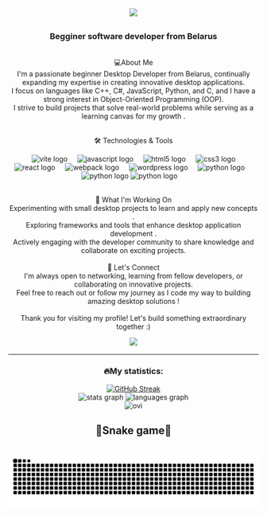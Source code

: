 <h1 align="center">
    <img src="https://readme-typing-svg.herokuapp.com/?font=Righteous&size=35&center=true&vCenter=true&width=500&height=70&duration=4000&lines=I'm+semsotsemm!;" />
    <br>
<h3 align="center">Begginer software developer from Belarus</h3>
<br>

<div align="center">
💻About Me <br>
I'm a passionate beginner Desktop Developer from Belarus, continually expanding my expertise in creating innovative desktop applications.  <br>
I focus on languages like C++, C#, JavaScript, Python, and C, and I have a strong interest in Object-Oriented Programming (OOP).  <br>
I strive to build projects that solve real-world problems while serving as a learning canvas for my growth .<br>
<br>

    
🛠️ Technologies & Tools <br>
<div align="center">
  <img width="12" />
  <img src="https://cdn-icons-png.flaticon.com/256/6132/6132222.png" height="40" alt="vite logo"  />
  <img width="12" />
  <img src="https://cdn.jsdelivr.net/gh/devicons/devicon/icons/javascript/javascript-original.svg" height="40" alt="javascript logo"  />
  <img width="12" />
  <img src="https://cdn.jsdelivr.net/gh/devicons/devicon/icons/html5/html5-original.svg" height="40" alt="html5 logo"  />
  <img width="12" />
  <img src="https://cdn.jsdelivr.net/gh/devicons/devicon/icons/css3/css3-original.svg" height="40" alt="css3 logo"  />
  <img width="12" />
  <img src="https://cdn.jsdelivr.net/gh/devicons/devicon/icons/react/react-original.svg" height="40" alt="react logo"  />
  <img width="12" />
  <img src="https://static-00.iconduck.com/assets.00/c-sharp-c-icon-912x1024-j3yidw37.png" height="40" alt="webpack logo"  />
  <img width="12" />
  <img src="https://img.icons8.com/?size=512&id=40670&format=png" height="40" alt="wordpress logo"  />
  <img width="12" />
  <img src="https://skillicons.dev/icons?i=py" height="40" alt="python logo"  />
  <img width="12" />
  <img src="https://img.icons8.com/ios11/512/FFFFFF/github.png" height="40" alt="python logo"  />
  <img src="https://download.logo.wine/logo/Vim_(text_editor)/Vim_(text_editor)-Logo.wine.png" height="40" alt="python logo"  />
  <img width="12" />
</div>
<br>

🚀 What I'm Working On <br>
Experimenting with small desktop projects to learn and apply new concepts . <br>
Exploring frameworks and tools that enhance desktop application development . <br>
Actively engaging with the developer community to share knowledge and collaborate on exciting projects.
<br><br>
🤝 Let's Connect <br>
I'm always open to networking, learning from fellow developers, or collaborating on innovative projects.  <br>
Feel free to reach out or follow my journey as I code my way to building amazing desktop solutions ! <br>
<br>
Thank you for visiting my profile! Let's build something extraordinary together :)
 </div>
 <div align="center"> 
  <a href="antipovalexey476@gmail.com">
    <img src="https://img.shields.io/badge/Gmail-D14836?style=for-the-badge&logo=gmail&logoColor=white"/>
  </a>
</div>
 <hr/>
 
<h3 align="center">🔥My statistics:</h3>
<div align="center">
    <a href="https://git.io/streak-stats"><img src="https://streak-stats.demolab.com?user=semsotsemm&theme=github-dark-blue&border_radius=9" alt="GitHub Streak" /></a>
</div>
<div align="center">
  <img src="https://github-readme-stats.vercel.app/api?username=semsotsemm&hide_title=false&hide_rank=false&show_icons=true&include_all_commits=true&count_private=true&disable_animations=false&theme=dracula&locale=en&hide_border=false&order=1" height="150" alt="stats graph"/>
  <img src="https://github-readme-stats.vercel.app/api/top-langs?username=semsotsemm&locale=en&hide_title=false&layout=compact&card_width=320&langs_count=5&theme=dracula&hide_border=false&order=2" height="150" alt="languages graph"  />
</div>
 <div align="center">
<img width=450 src="https://leetcard.jacoblin.cool/4qkkr1pWqo?theme=wtf&font=Tomorrow" alt="ovi"/>
 </div>
 <div align="center">
  <h2>🐍Snake game🐍</h2>
  <br>
  <img alt="snake eating my contributions" src="https://raw.githubusercontent.com/m0loko/m0loko/output/github-contribution-grid-snake.svg" />
  <br/>
</div> 


    
    
